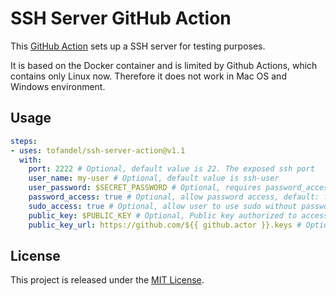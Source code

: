 # SSH Server GitHub Action

This [GitHub Action](https://github.com/features/actions) sets up a SSH server for testing purposes.

It is based on the Docker container and is limited by Github Actions, which contains only Linux now. Therefore it does not work in Mac OS and Windows environment.

## Usage

```yaml
steps:
- uses: tofandel/ssh-server-action@v1.1
  with:
    port: 2222 # Optional, default value is 22. The exposed ssh port
    user_name: my-user # Optional, default value is ssh-user
    user_password: $SECRET_PASSWORD # Optional, requires password_access: true
    password_access: true # Optional, allow password access, default: false
    sudo_access: true # Optional, allow user to use sudo without password, default: false
    public_key: $PUBLIC_KEY # Optional, Public key authorized to access the server
    public_key_url: https://github.com/${{ github.actor }}.keys # Optional, url to retrieve the public key
```

## License

This project is released under the [MIT License](LICENSE).
